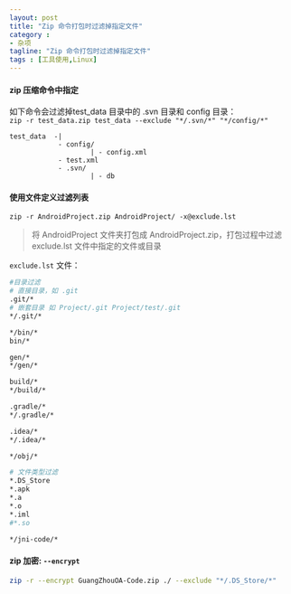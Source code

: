 ```yaml
---
layout: post
title: "Zip 命令打包时过滤掉指定文件"
category :
- 杂项
tagline: "Zip 命令打包时过滤掉指定文件"
tags : [工具使用,Linux]
---
```


#### zip 压缩命令中指定
如下命令会过滤掉test_data 目录中的 .svn 目录和 config 目录：    
`zip -r test_data.zip test_data --exclude "*/.svn/*" "*/config/*"`
```
test_data  -|
            - config/
                    | - config.xml
            - test.xml
            - .svn/
                    | - db
```

#### 使用文件定义过滤列表


`zip -r AndroidProject.zip AndroidProject/ -x@exclude.lst`
> 将 AndroidProject 文件夹打包成 AndroidProject.zip，打包过程中过滤 exclude.lst 文件中指定的文件或目录 



`exclude.lst` 文件：
```bash
#目录过滤
# 直接目录，如 .git
.git/*
# 嵌套目录 如 Project/.git Project/test/.git
*/.git/*

*/bin/*
bin/*

gen/*
*/gen/*

build/*
*/build/*

.gradle/*
*/.gradle/*

.idea/*
*/.idea/*

*/obj/*

# 文件类型过滤
*.DS_Store
*.apk
*.a
*.o
*.iml
#*.so

*/jni-code/*

```


#### zip 加密: `--encrypt`   
```bash
zip -r --encrypt GuangZhouOA-Code.zip ./ --exclude "*/.DS_Store/*"
```